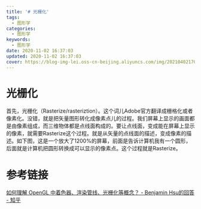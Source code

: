 ```yaml
---
title: '# 光栅化'
tags:
  - 图形学
categories:
  - 图形学
keywords:
  - 图形学
date: 2020-11-02 16:37:03
updated: 2020-11-02 16:37:03
cover: https://blog-img-lei.oss-cn-beijing.aliyuncs.com/img/20210402170710.png
---
```


# 光栅化
首先，光栅化（Rasterize/rasteriztion）。这个词儿Adobe官方翻译成栅格化或者像素化。没错，就是把矢量图形转化成像素点儿的过程。我们屏幕上显示的画面都是由像素组成，而三维物体都是点线面构成的。要让点线面，变成能在屏幕上显示的像素，就需要Rasterize这个过程。就是从矢量的点线面的描述，变成像素的描述。如下图，这是一个放大了1200%的屏幕，前面是告诉计算机我有一个圆形，后面就是计算机把圆形转换成可以显示的像素点。这个过程就是Rasterize。

# 参考链接
[如何理解 OpenGL 中着色器、渲染管线、光栅化等概念？ - Benjamin Hsu的回答 - 知乎](
https://www.zhihu.com/question/29163054/answer/46695506)

